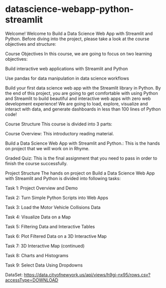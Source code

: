 # datascience-webapp-python-streamlit



Welcome!
Welcome to Build a Data Science Web App with Streamlit and Python. Before diving into the project, please take a look at the course objectives and structure:

Course Objectives
In this course, we are going to focus on two learning objectives:

Build interactive web applications with Streamlit and Python

Use pandas for data manipulation in data science workflows

Build your first data science web app with the Streamlit library in Python. By the end of this project, you are going to get comfortable with using Python and Streamlit to build beautiful and interactive web apps with zero web development experience! We are going to load, explore, visualize and interact with data, and generate dashboards in less than 100 lines of Python code! 

Course Structure
This course is divided into 3 parts:

Course Overview: This introductory reading material.

Build a Data Science Web App with Streamlit and Python.: This is the hands on project that we will work on in Rhyme.

Graded Quiz: This is the final assignment that you need to pass in order to finish the course successfully.

Project Structure
The hands on project on Build a Data Science Web App with Streamlit and Python is divided into following tasks:

Task 1: Project Overview and Demo

Task 2: Turn Simple Python Scripts into Web Apps

Task 3: Load the Motor Vehicle Collisions Data

Task 4: Visualize Data on a Map

Task 5: Filtering Data and Interactive Tables

Task 6: Plot Filtered Data on a 3D Interactive Map

Task 7: 3D Interactive Map (continued)

Task 8: Charts and Histograms

Task 9: Select Data Using Dropdowns

DataSet: https://data.cityofnewyork.us/api/views/h9gi-nx95/rows.csv?accessType=DOWNLOAD

